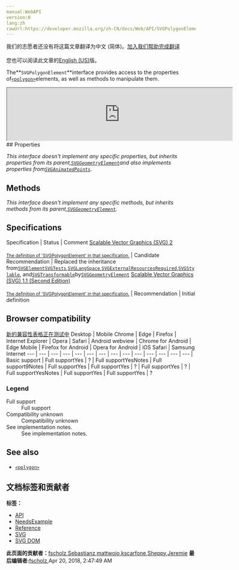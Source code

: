 ```yaml
---
manual:WebAPI
version:0
lang:zh
rawUrl:https://developer.mozilla.org/zh-CN/docs/Web/API/SVGPolygonElement
---
```




<bdi>我们的志愿者还没有将这篇文章翻译为<bdi>中文 (简体)</bdi>。[加入我们帮助完成翻译](%18096 "")<br></br>您也可以阅读此文章的[English (US)](%18097 "")版。</bdi>






The**`SVGPolygonElement`**interface provides access to the properties of[`<polygon>`](%18098 "The <polygon> element defines a closed shape consisting of a set of connected straight line segments. The last point is connected to the first point. For open shapes see the <polyline> element.")elements, as well as methods to manipulate them.

<iframe src='https://mdn.mozillademos.org/en-US/docs/Web/API/SVGPolygonElement$samples/inheritance_diagram?revision=1375649' width='600' height='140'></iframe>
## Properties<a name="Properties"></a>


<em>This interface doesn&#39;t implement any specific properties, but inherits properties from its parent,</em><em>[`SVGGeometryElement`](%17549 "The SVGGeometryElement interface represents SVG elements whose rendering is defined by geometry with an equivalent path, and which can be filled and stroked. This includes paths and the basic shapes.")and also implements properties from[`SVGAnimatedPoints`](%17427 "The SVGAnimatedPoints interface supports elements which have a points attribute which holds a list of coordinate values and which support the ability to animate that attribute.").</em>


## Methods<a name="Methods"></a>


<em>This interface doesn&#39;t implement any specific methods, but inherits methods from its parent,</em><em>[`SVGGeometryElement`](%17549 "The SVGGeometryElement interface represents SVG elements whose rendering is defined by geometry with an equivalent path, and which can be filled and stroked. This includes paths and the basic shapes.").</em>


## Specifications<a name="Specifications"></a>
Specification | Status | Comment 
[Scalable Vector Graphics (SVG) 2<br></br><small>The definition of &#39;SVGPolygonElement&#39; in that specification.</small>](%18099 "") | Candidate Recommendation | Replaced the inheritance from[`SVGElement`](%17342 "All of the SVG DOM interfaces that correspond directly to elements in the SVG language derive from the SVGElement interface.")[`SVGTests`](%17492 "The SVGTests interface is used to reflect conditional processing attributes and is mixed into other interfaces for elements that support these attributes."),[`SVGLangSpace`](%17493 "The documentation about this has not yet been written; please consider contributing!"),[`SVGExternalResourcesRequired`](%17494 "The SVGExternalResourcesRequired interface defines an interface which applies to all elements where this element or one of its descendants can reference an external resource."),[`SVGStylable`](%17382 "The SVGStylable interface is implemented on all objects corresponding to SVG elements that can have style, class and presentation attributes specified on them."), and[`SVGTransformable`](%17495 "Interface SVGTransformable contains properties and methods that apply to all elements which have attribute transform.")by[`SVGGeometryElement`](%17549 "The SVGGeometryElement interface represents SVG elements whose rendering is defined by geometry with an equivalent path, and which can be filled and stroked. This includes paths and the basic shapes.") 
[Scalable Vector Graphics (SVG) 1.1 (Second Edition)<br></br><small>The definition of &#39;SVGPolygonElement&#39; in that specification.</small>](%18100 "") | Recommendation | Initial definition 


## Browser compatibility<a name="Browser_compatibility"></a>
[新的兼容性表格正在测试中<i></i>](%3360 "")
<abbr>Desktop<i></i></abbr> | <abbr>Mobile<i></i></abbr> 
<abbr>Chrome<i></i></abbr> | <abbr>Edge<i></i></abbr> | <abbr>Firefox<i></i></abbr> | <abbr>Internet Explorer<i></i></abbr> | <abbr>Opera<i></i></abbr> | <abbr>Safari<i></i></abbr> | <abbr>Android webview<i></i></abbr> | <abbr>Chrome for Android<i></i></abbr> | <abbr>Edge Mobile<i></i></abbr> | <abbr>Firefox for Android<i></i></abbr> | <abbr>Opera for Android<i></i></abbr> | <abbr>iOS Safari<i></i></abbr> | <abbr>Samsung Internet<i></i></abbr> 
 ---  |  ---  |  ---  |  ---  |  ---  |  ---  |  ---  |  ---  |  ---  |  ---  |  ---  |  ---  |  ---  |  ---  | 
Basic support | <abbr>Full support</abbr>Yes | <abbr>?</abbr> | <abbr>Full support</abbr>Yes<abbr>Notes<i></i></abbr> | <abbr>Full support</abbr>9<abbr>Notes<i></i></abbr> | <abbr>Full support</abbr>Yes | <abbr>Full support</abbr>Yes | <abbr>?</abbr> | <abbr>Full support</abbr>Yes | <abbr>?</abbr> | <abbr>Full support</abbr>Yes<abbr>Notes<i></i></abbr> | <abbr>Full support</abbr>Yes | <abbr>Full support</abbr>Yes | <abbr>?</abbr> 


### Legend<a name="Legend"></a>
<dl><dt id=''><abbr>Full support</abbr></dt><dd>Full support</dd><dt id=''><abbr>Compatibility unknown</abbr></dt><dd>Compatibility unknown</dd><dt id=''><abbr>See implementation notes.<i></i></abbr></dt><dd>See implementation notes.</dd></dl>

## See also<a name="See_also"></a>

* [`<polygon>`](%18098 "The <polygon> element defines a closed shape consisting of a set of connected straight line segments. The last point is connected to the first point. For open shapes see the <polyline> element.")



## 文档标签和贡献者
**标签：**
* [API](%50 "")
* [NeedsExample](%13047 "")
* [Reference](%3381 "")
* [SVG](%457 "")
* [SVG DOM](%17335 "")

**此页面的贡献者：**[fscholz](%60 ""),[Sebastianz](%4468 ""),[mattwojo](%14635 ""),[kscarfone](%3900 ""),[Sheppy](%405 ""),[Jeremie](%4470 "")
**最后编辑者:**[fscholz](%60 ""),<time>Apr 20, 2018, 2:47:49 AM</time>


